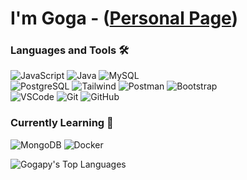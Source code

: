 <h1>I'm Goga - (<a href="https://gogapy.github.io/" target="_blank">Personal Page</a>)</h1> 

### Languages and Tools 🛠️
![JavaScript](https://img.shields.io/badge/JavaScript-F7DF1E?style=falt&logo=JavaScript&logoColor=white)
![Java](https://img.shields.io/badge/Java-007396?style=flat&logo=Java&logoColor=white)
![MySQL](https://img.shields.io/badge/-MySQL-4479A1?style=flat&logo=MySQL&logoColor=white)  
![PostgreSQL](https://img.shields.io/badge/-PostgreSQL-4169E1?style=flat&logo=PostgreSQL&logoColor=white)
![Tailwind](https://img.shields.io/badge/-Tailwind%20CSS-38B2AC?style=flat&logo=Tailwind%20CSS&logoColor=white)
![Postman](https://img.shields.io/badge/-Postman-FF6C37?style=flat&logo=Postman&logoColor=white)
![Bootstrap](https://img.shields.io/badge/-Bootstrap-563D7C?style=flat&logo=Bootstrap&logoColor=white)  
![VSCode](https://img.shields.io/badge/-VSCode-007ACC?style=flat&logo=visual-studio-code&logoColor=white)
![Git](https://img.shields.io/badge/Git-F05032?style=flat&logo=Git&logoColor=white)
![GitHub](https://img.shields.io/badge/GitHub-181717?style=flat&logo=GitHub&logoColor=white)

### Currently Learning 🧠

![MongoDB](https://img.shields.io/badge/-MongoDB-47A248?style=flat&logo=MongoDB&logoColor=white)
![Docker](https://img.shields.io/badge/-Docker-2496ED?style=flat&logo=Docker&logoColor=white)

 ![Gogapy's Top Languages](https://github-readme-stats.vercel.app/api/top-langs/?username=gogapy&theme=dark&show_icons=true&hide_border=true&layout=compact)

<h1></h1>

<!-- ![TypeScript](https://img.shields.io/badge/-TypeScript-007acc?style=flat&logo=TypeScript&logoColor=white) -->
<!-- ![PHP](https://img.shields.io/badge/-PHP-777bb4?style=flat&logo=PHP&logoColor=white) -->
<!-- ![Sass](https://img.shields.io/badge/Sass-CC6699?style=flat&logo=Sass&logoColor=white) -->

<!-- ![Rust](https://img.shields.io/badge/Rust-white?style=flat&logo=Rust&logoColor=black) -->
<!-- ![Node.js](https://img.shields.io/badge/-Node.js-339933?style=flat&logo=Node.js&logoColor=white) -->
<!-- ![Python](https://img.shields.io/badge/-Python%203-3776AB?style=flat&logo=Python&logoColor=white) --> 
